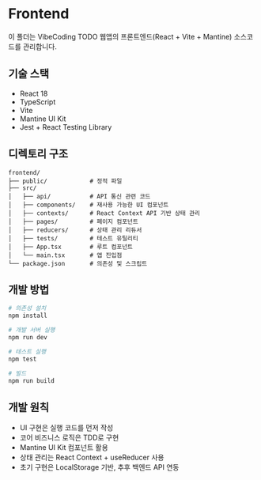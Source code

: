# Frontend

이 폴더는 VibeCoding TODO 웹앱의 프론트엔드(React + Vite + Mantine) 소스코드를 관리합니다.

## 기술 스택

- React 18
- TypeScript
- Vite
- Mantine UI Kit
- Jest + React Testing Library

## 디렉토리 구조

```
frontend/
├── public/            # 정적 파일
├── src/
│   ├── api/           # API 통신 관련 코드
│   ├── components/    # 재사용 가능한 UI 컴포넌트
│   ├── contexts/      # React Context API 기반 상태 관리
│   ├── pages/         # 페이지 컴포넌트
│   ├── reducers/      # 상태 관리 리듀서
│   ├── tests/         # 테스트 유틸리티
│   ├── App.tsx        # 루트 컴포넌트
│   └── main.tsx       # 앱 진입점
└── package.json       # 의존성 및 스크립트
```

## 개발 방법

```bash
# 의존성 설치
npm install

# 개발 서버 실행
npm run dev

# 테스트 실행
npm test

# 빌드
npm run build
```

## 개발 원칙

- UI 구현은 실행 코드를 먼저 작성
- 코어 비즈니스 로직은 TDD로 구현
- Mantine UI Kit 컴포넌트 활용
- 상태 관리는 React Context + useReducer 사용
- 초기 구현은 LocalStorage 기반, 추후 백엔드 API 연동
